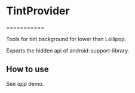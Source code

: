 # TintProvider
===========

Tools for tint background for lower than Lollipop.

Exports the hidden api of android-support-library.

## How to use

See *app* demo.
